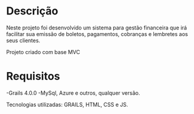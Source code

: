 # Descrição

Neste projeto foi desenvolvido um sistema para gestão financeira que irá facilitar sua emissão de boletos, pagamentos, cobranças e lembretes aos seus clientes.

Projeto criado com base MVC

# Requisitos

-Grails 4.0.0
-MySql, Azure e outros, qualquer versão.

Tecnologias utilizadas: GRAILS, HTML, CSS e JS.
